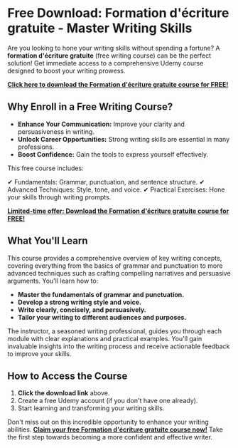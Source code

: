 # Free Download: Formation d'écriture gratuite - Master Writing Skills

Are you looking to hone your writing skills without spending a fortune? A **formation d'écriture gratuite** (free writing course) can be the perfect solution! Get immediate access to a comprehensive Udemy course designed to boost your writing prowess.

[**Click here to download the Formation d'écriture gratuite course for FREE!**](https://udemywork.com/formation-d-ecriture-gratuite)

## Why Enroll in a Free Writing Course?

*   **Enhance Your Communication:** Improve your clarity and persuasiveness in writing.
*   **Unlock Career Opportunities:** Strong writing skills are essential in many professions.
*   **Boost Confidence:** Gain the tools to express yourself effectively.

This free course includes:

✔ Fundamentals: Grammar, punctuation, and sentence structure.
✔ Advanced Techniques: Style, tone, and voice.
✔ Practical Exercises: Hone your skills through writing prompts.

[**Limited-time offer: Download the Formation d'écriture gratuite course for FREE!**](https://udemywork.com/formation-d-ecriture-gratuite)

## What You'll Learn

This course provides a comprehensive overview of key writing concepts, covering everything from the basics of grammar and punctuation to more advanced techniques such as crafting compelling narratives and persuasive arguments. You'll learn how to:

*   **Master the fundamentals of grammar and punctuation.**
*   **Develop a strong writing style and voice.**
*   **Write clearly, concisely, and persuasively.**
*   **Tailor your writing to different audiences and purposes.**

The instructor, a seasoned writing professional, guides you through each module with clear explanations and practical examples. You'll gain invaluable insights into the writing process and receive actionable feedback to improve your skills.

## How to Access the Course

1.  **Click the download link** above.
2.  Create a free Udemy account (if you don't have one already).
3.  Start learning and transforming your writing skills.

Don't miss out on this incredible opportunity to enhance your writing abilities. **[Claim your free Formation d'écriture gratuite course now!](https://udemywork.com/formation-d-ecriture-gratuite)** Take the first step towards becoming a more confident and effective writer.
